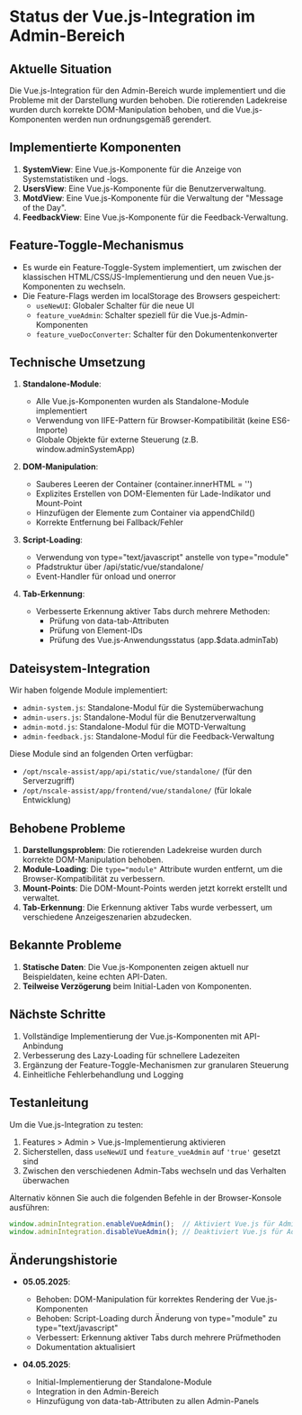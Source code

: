 # Status der Vue.js-Integration im Admin-Bereich

## Aktuelle Situation

Die Vue.js-Integration für den Admin-Bereich wurde implementiert und die Probleme mit der Darstellung wurden behoben. Die rotierenden Ladekreise wurden durch korrekte DOM-Manipulation behoben, und die Vue.js-Komponenten werden nun ordnungsgemäß gerendert.

## Implementierte Komponenten

1. **SystemView**: Eine Vue.js-Komponente für die Anzeige von Systemstatistiken und -logs.
2. **UsersView**: Eine Vue.js-Komponente für die Benutzerverwaltung.
3. **MotdView**: Eine Vue.js-Komponente für die Verwaltung der "Message of the Day".
4. **FeedbackView**: Eine Vue.js-Komponente für die Feedback-Verwaltung.

## Feature-Toggle-Mechanismus

- Es wurde ein Feature-Toggle-System implementiert, um zwischen der klassischen HTML/CSS/JS-Implementierung und den neuen Vue.js-Komponenten zu wechseln.
- Die Feature-Flags werden im localStorage des Browsers gespeichert:
  - `useNewUI`: Globaler Schalter für die neue UI
  - `feature_vueAdmin`: Schalter speziell für die Vue.js-Admin-Komponenten
  - `feature_vueDocConverter`: Schalter für den Dokumentenkonverter

## Technische Umsetzung

1. **Standalone-Module**:
   - Alle Vue.js-Komponenten wurden als Standalone-Module implementiert
   - Verwendung von IIFE-Pattern für Browser-Kompatibilität (keine ES6-Importe)
   - Globale Objekte für externe Steuerung (z.B. window.adminSystemApp)

2. **DOM-Manipulation**:
   - Sauberes Leeren der Container (container.innerHTML = '')
   - Explizites Erstellen von DOM-Elementen für Lade-Indikator und Mount-Point
   - Hinzufügen der Elemente zum Container via appendChild()
   - Korrekte Entfernung bei Fallback/Fehler

3. **Script-Loading**:
   - Verwendung von type="text/javascript" anstelle von type="module"
   - Pfadstruktur über /api/static/vue/standalone/
   - Event-Handler für onload und onerror

4. **Tab-Erkennung**:
   - Verbesserte Erkennung aktiver Tabs durch mehrere Methoden:
     - Prüfung von data-tab-Attributen
     - Prüfung von Element-IDs
     - Prüfung des Vue.js-Anwendungsstatus (app.$data.adminTab)

## Dateisystem-Integration

Wir haben folgende Module implementiert:

- `admin-system.js`: Standalone-Modul für die Systemüberwachung
- `admin-users.js`: Standalone-Modul für die Benutzerverwaltung
- `admin-motd.js`: Standalone-Modul für die MOTD-Verwaltung
- `admin-feedback.js`: Standalone-Modul für die Feedback-Verwaltung

Diese Module sind an folgenden Orten verfügbar:
- `/opt/nscale-assist/app/api/static/vue/standalone/` (für den Serverzugriff)
- `/opt/nscale-assist/app/frontend/vue/standalone/` (für lokale Entwicklung)

## Behobene Probleme

1. **Darstellungsproblem**: Die rotierenden Ladekreise wurden durch korrekte DOM-Manipulation behoben.
2. **Module-Loading**: Die `type="module"` Attribute wurden entfernt, um die Browser-Kompatibilität zu verbessern.
3. **Mount-Points**: Die DOM-Mount-Points werden jetzt korrekt erstellt und verwaltet.
4. **Tab-Erkennung**: Die Erkennung aktiver Tabs wurde verbessert, um verschiedene Anzeigeszenarien abzudecken.

## Bekannte Probleme

1. **Statische Daten**: Die Vue.js-Komponenten zeigen aktuell nur Beispieldaten, keine echten API-Daten.
2. **Teilweise Verzögerung** beim Initial-Laden von Komponenten.

## Nächste Schritte

1. Vollständige Implementierung der Vue.js-Komponenten mit API-Anbindung
2. Verbesserung des Lazy-Loading für schnellere Ladezeiten
3. Ergänzung der Feature-Toggle-Mechanismen zur granularen Steuerung
4. Einheitliche Fehlerbehandlung und Logging

## Testanleitung

Um die Vue.js-Integration zu testen:

1. Features > Admin > Vue.js-Implementierung aktivieren
2. Sicherstellen, dass `useNewUI` und `feature_vueAdmin` auf `'true'` gesetzt sind
3. Zwischen den verschiedenen Admin-Tabs wechseln und das Verhalten überwachen

Alternativ können Sie auch die folgenden Befehle in der Browser-Konsole ausführen:

```javascript
window.adminIntegration.enableVueAdmin();  // Aktiviert Vue.js für Admin
window.adminIntegration.disableVueAdmin(); // Deaktiviert Vue.js für Admin
```

## Änderungshistorie

- **05.05.2025**:
  - Behoben: DOM-Manipulation für korrektes Rendering der Vue.js-Komponenten
  - Behoben: Script-Loading durch Änderung von type="module" zu type="text/javascript"
  - Verbessert: Erkennung aktiver Tabs durch mehrere Prüfmethoden
  - Dokumentation aktualisiert

- **04.05.2025**: 
  - Initial-Implementierung der Standalone-Module
  - Integration in den Admin-Bereich
  - Hinzufügung von data-tab-Attributen zu allen Admin-Panels